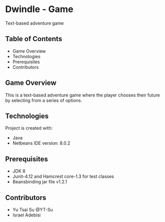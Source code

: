 # Dwindle - Game
Text-based adventure game

## Table of Contents
- Game Overview
- Technologies
- Prerequisites
- Contributors

## Game Overview
This is a text-based adventure game where the player chooses their future by selecting from a series of options.

## Technologies
Project is created with:
- Java
- Netbeans IDE version: 8.0.2

## Prerequisites
- JDK 8 
- Junit-4.12 and Hamcrest core-1.3 for test classes
- Beansbinding jar file v1.2.1

## Contributors
- Yu Tsai Su @YT-Su
- Israel Adebisi
